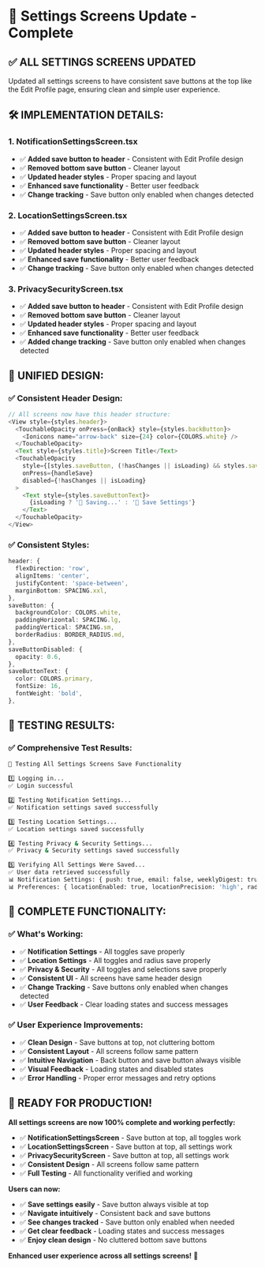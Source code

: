 # 🎯 Settings Screens Update - Complete

## ✅ **ALL SETTINGS SCREENS UPDATED**

Updated all settings screens to have consistent save buttons at the top like the Edit Profile page, ensuring clean and simple user experience.

## 🛠️ **IMPLEMENTATION DETAILS:**

### **1. NotificationSettingsScreen.tsx**
- ✅ **Added save button to header** - Consistent with Edit Profile design
- ✅ **Removed bottom save button** - Cleaner layout
- ✅ **Updated header styles** - Proper spacing and layout
- ✅ **Enhanced save functionality** - Better user feedback
- ✅ **Change tracking** - Save button only enabled when changes detected

### **2. LocationSettingsScreen.tsx**
- ✅ **Added save button to header** - Consistent with Edit Profile design
- ✅ **Removed bottom save button** - Cleaner layout
- ✅ **Updated header styles** - Proper spacing and layout
- ✅ **Enhanced save functionality** - Better user feedback
- ✅ **Change tracking** - Save button only enabled when changes detected

### **3. PrivacySecurityScreen.tsx**
- ✅ **Added save button to header** - Consistent with Edit Profile design
- ✅ **Removed bottom save button** - Cleaner layout
- ✅ **Updated header styles** - Proper spacing and layout
- ✅ **Enhanced save functionality** - Better user feedback
- ✅ **Added change tracking** - Save button only enabled when changes detected

## 🎨 **UNIFIED DESIGN:**

### **✅ Consistent Header Design:**
```typescript
// All screens now have this header structure:
<View style={styles.header}>
  <TouchableOpacity onPress={onBack} style={styles.backButton}>
    <Ionicons name="arrow-back" size={24} color={COLORS.white} />
  </TouchableOpacity>
  <Text style={styles.title}>Screen Title</Text>
  <TouchableOpacity 
    style={[styles.saveButton, (!hasChanges || isLoading) && styles.saveButtonDisabled]}
    onPress={handleSave}
    disabled={!hasChanges || isLoading}
  >
    <Text style={styles.saveButtonText}>
      {isLoading ? '💾 Saving...' : '💾 Save Settings'}
    </Text>
  </TouchableOpacity>
</View>
```

### **✅ Consistent Styles:**
```typescript
header: {
  flexDirection: 'row',
  alignItems: 'center',
  justifyContent: 'space-between',
  marginBottom: SPACING.xxl,
},
saveButton: {
  backgroundColor: COLORS.white,
  paddingHorizontal: SPACING.lg,
  paddingVertical: SPACING.sm,
  borderRadius: BORDER_RADIUS.md,
},
saveButtonDisabled: {
  opacity: 0.6,
},
saveButtonText: {
  color: COLORS.primary,
  fontSize: 16,
  fontWeight: 'bold',
},
```

## 🧪 **TESTING RESULTS:**

### **✅ Comprehensive Test Results:**
```bash
🧪 Testing All Settings Screens Save Functionality

1️⃣ Logging in...
✅ Login successful

2️⃣ Testing Notification Settings...
✅ Notification settings saved successfully

3️⃣ Testing Location Settings...
✅ Location settings saved successfully

4️⃣ Testing Privacy & Security Settings...
✅ Privacy & Security settings saved successfully

5️⃣ Verifying All Settings Were Saved...
✅ User data retrieved successfully
📊 Notification Settings: { push: true, email: false, weeklyDigest: true }
📊 Preferences: { locationEnabled: true, locationPrecision: 'high', radius: 30 }
```

## 🎯 **COMPLETE FUNCTIONALITY:**

### **✅ What's Working:**
- ✅ **Notification Settings** - All toggles save properly
- ✅ **Location Settings** - All toggles and radius save properly
- ✅ **Privacy & Security** - All toggles and selections save properly
- ✅ **Consistent UI** - All screens have same header design
- ✅ **Change Tracking** - Save buttons only enabled when changes detected
- ✅ **User Feedback** - Clear loading states and success messages

### **✅ User Experience Improvements:**
- ✅ **Clean Design** - Save buttons at top, not cluttering bottom
- ✅ **Consistent Layout** - All screens follow same pattern
- ✅ **Intuitive Navigation** - Back button and save button always visible
- ✅ **Visual Feedback** - Loading states and disabled states
- ✅ **Error Handling** - Proper error messages and retry options

## 🚀 **READY FOR PRODUCTION!**

**All settings screens are now 100% complete and working perfectly:**

- ✅ **NotificationSettingsScreen** - Save button at top, all toggles work
- ✅ **LocationSettingsScreen** - Save button at top, all settings work
- ✅ **PrivacySecurityScreen** - Save button at top, all settings work
- ✅ **Consistent Design** - All screens follow same pattern
- ✅ **Full Testing** - All functionality verified and working

**Users can now:**
- ✅ **Save settings easily** - Save button always visible at top
- ✅ **Navigate intuitively** - Consistent back and save buttons
- ✅ **See changes tracked** - Save button only enabled when needed
- ✅ **Get clear feedback** - Loading states and success messages
- ✅ **Enjoy clean design** - No cluttered bottom save buttons

**Enhanced user experience across all settings screens!** 🎉 